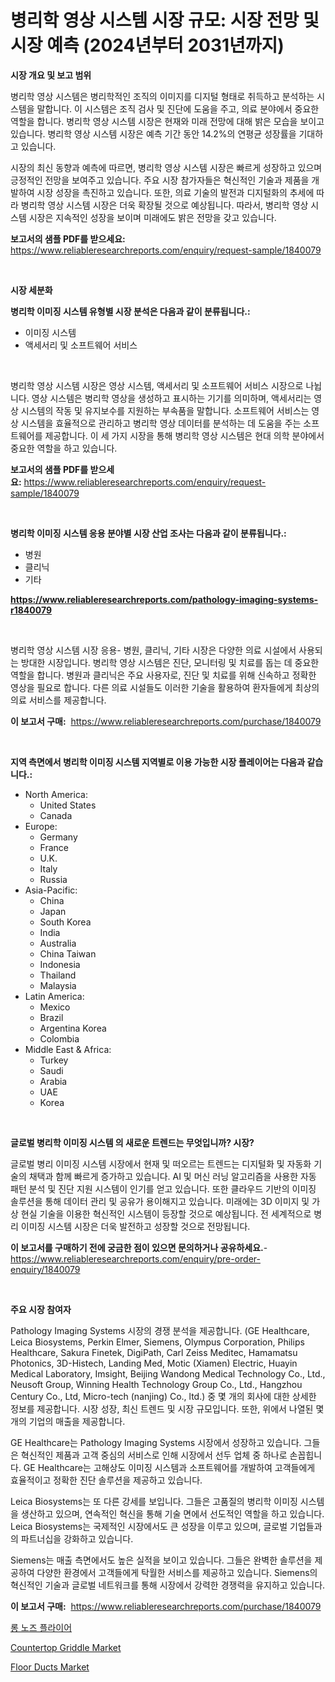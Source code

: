 <p><h1>병리학 영상 시스템 시장 규모: 시장 전망 및 시장 예측 (2024년부터 2031년까지)</h1></p><p><strong>시장 개요 및 보고 범위</strong></p>
<p><p>병리학 영상 시스템은 병리학적인 조직의 이미지를 디지털 형태로 취득하고 분석하는 시스템을 말합니다. 이 시스템은 조직 검사 및 진단에 도움을 주고, 의료 분야에서 중요한 역할을 합니다. 병리학 영상 시스템 시장은 현재와 미래 전망에 대해 밝은 모습을 보이고 있습니다. 병리학 영상 시스템 시장은 예측 기간 동안 14.2%의 연평균 성장률을 기대하고 있습니다. </p><p>시장의 최신 동향과 예측에 따르면, 병리학 영상 시스템 시장은 빠르게 성장하고 있으며 긍정적인 전망을 보여주고 있습니다. 주요 시장 참가자들은 혁신적인 기술과 제품을 개발하여 시장 성장을 촉진하고 있습니다. 또한, 의료 기술의 발전과 디지털화의 추세에 따라 병리학 영상 시스템 시장은 더욱 확장될 것으로 예상됩니다. 따라서, 병리학 영상 시스템 시장은 지속적인 성장을 보이며 미래에도 밝은 전망을 갖고 있습니다.</p></p>
<p><strong>보고서의 샘플 PDF를 받으세요:</strong> <a href="https://www.reliableresearchreports.com/enquiry/request-sample/1840079">https://www.reliableresearchreports.com/enquiry/request-sample/1840079</a></p>
<p>&nbsp;</p>
<p><strong>시장 세분화</strong></p>
<p><strong>병리학 이미징 시스템 유형별 시장 분석은 다음과 같이 분류됩니다.:</strong></p>
<p><ul><li>이미징 시스템</li><li>액세서리 및 소프트웨어 서비스</li></ul></p>
<p>&nbsp;</p>
<p><p>병리학 영상 시스템 시장은 영상 시스템, 액세서리 및 소프트웨어 서비스 시장으로 나뉩니다. 영상 시스템은 병리학 영상을 생성하고 표시하는 기기를 의미하며, 액세서리는 영상 시스템의 작동 및 유지보수를 지원하는 부속품을 말합니다. 소프트웨어 서비스는 영상 시스템을 효율적으로 관리하고 병리학 영상 데이터를 분석하는 데 도움을 주는 소프트웨어를 제공합니다. 이 세 가지 시장을 통해 병리학 영상 시스템은 현대 의학 분야에서 중요한 역할을 하고 있습니다.</p></p>
<p><strong>보고서의 샘플 PDF를 받으세요:</strong>&nbsp;<a href="https://www.reliableresearchreports.com/enquiry/request-sample/1840079">https://www.reliableresearchreports.com/enquiry/request-sample/1840079</a></p>
<p>&nbsp;</p>
<p><strong> 병리학 이미징 시스템 응용 분야별 시장 산업 조사는 다음과 같이 분류됩니다.:</strong></p>
<p><ul><li>병원</li><li>클리닉</li><li>기타</li></ul></p>
<p><strong><a href="https://www.reliableresearchreports.com/pathology-imaging-systems-r1840079">https://www.reliableresearchreports.com/pathology-imaging-systems-r1840079</a></strong></p>
<p>&nbsp;</p>
<p><p>병리학 영상 시스템 시장 응용- 병원, 클리닉, 기타 시장은 다양한 의료 시설에서 사용되는 방대한 시장입니다. 병리학 영상 시스템은 진단, 모니터링 및 치료를 돕는 데 중요한 역할을 합니다. 병원과 클리닉은 주요 사용자로, 진단 및 치료를 위해 신속하고 정확한 영상을 필요로 합니다. 다른 의료 시설들도 이러한 기술을 활용하여 환자들에게 최상의 의료 서비스를 제공합니다.</p></p>
<p><strong>이 보고서 구매:</strong>&nbsp; <a href="https://www.reliableresearchreports.com/purchase/1840079">https://www.reliableresearchreports.com/purchase/1840079</a></p>
<p>&nbsp;</p>
<p><strong>지역 측면에서 병리학 이미징 시스템 지역별로 이용 가능한 시장 플레이어는 다음과 같습니다.:</strong></p>
<p><ul>
    <li>
        North America:
        <ul>
            <li>United States</li>
            <li>Canada</li>
        </ul>
    </li>
    <li>
        Europe:
        <ul>
            <li>Germany</li>
            <li>France</li>
            <li>U.K.</li>
            <li>Italy</li>
            <li>Russia</li>
        </ul>
    </li>
    <li>
        Asia-Pacific:
        <ul>
            <li>China</li>
            <li>Japan</li>
            <li>South Korea</li>
            <li>India</li>
            <li>Australia</li>
            <li>China Taiwan</li>
            <li>Indonesia</li>
            <li>Thailand</li>
            <li>Malaysia</li>
        </ul>
    </li>
    <li>
        Latin America:
        <ul>
            <li>Mexico</li>
            <li>Brazil</li>
            <li>Argentina Korea</li>
            <li>Colombia</li>
        </ul>
    </li>
    <li>
        Middle East & Africa:
        <ul>
            <li>Turkey</li>
            <li>Saudi</li>
            <li>Arabia</li>
            <li>UAE</li>
            <li>Korea</li>
        </ul>
    </li>
    </ul></p>
<p>&nbsp;</p>
<p><strong>글로벌 병리학 이미징 시스템 의 새로운 트렌드는 무엇입니까? 시장?</strong></p>
<p><p>글로벌 병리 이미징 시스템 시장에서 현재 및 떠오르는 트렌드는 디지털화 및 자동화 기술의 채택과 함께 빠르게 증가하고 있습니다. AI 및 머신 러닝 알고리즘을 사용한 자동 패턴 분석 및 진단 지원 시스템이 인기를 얻고 있습니다. 또한 클라우드 기반의 이미징 솔루션을 통해 데이터 관리 및 공유가 용이해지고 있습니다. 미래에는 3D 이미지 및 가상 현실 기술을 이용한 혁신적인 시스템이 등장할 것으로 예상됩니다. 전 세계적으로 병리 이미징 시스템 시장은 더욱 발전하고 성장할 것으로 전망됩니다.</p></p>
<p><strong>이 보고서를 구매하기 전에 궁금한 점이 있으면 문의하거나 공유하세요.</strong>- <a href="https://www.reliableresearchreports.com/enquiry/pre-order-enquiry/1840079">https://www.reliableresearchreports.com/enquiry/pre-order-enquiry/1840079</a></p>
<p>&nbsp;</p>
<p><strong>주요 시장 참여자</strong></p>
<p><p>Pathology Imaging Systems 시장의 경쟁 분석을 제공합니다. (GE Healthcare, Leica Biosystems, Perkin Elmer, Siemens, Olympus Corporation, Philips Healthcare, Sakura Finetek, DigiPath, Carl Zeiss Meditec, Hamamatsu Photonics, 3D-Histech, Landing Med, Motic (Xiamen) Electric, Huayin Medical Laboratory, Imsight, Beijing Wandong Medical Technology Co., Ltd., Neusoft Group, Winning Health Technology Group Co., Ltd., Hangzhou Century Co., Ltd, Micro-tech (nanjing) Co., ltd.) 중 몇 개의 회사에 대한 상세한 정보를 제공합니다. 시장 성장, 최신 트렌드 및 시장 규모입니다. 또한, 위에서 나열된 몇 개의 기업의 매출을 제공합니다.</p><p>GE Healthcare는 Pathology Imaging Systems 시장에서 성장하고 있습니다. 그들은 혁신적인 제품과 고객 중심의 서비스로 인해 시장에서 선두 업체 중 하나로 손꼽힙니다. GE Healthcare는 고해상도 이미징 시스템과 소프트웨어를 개발하여 고객들에게 효율적이고 정확한 진단 솔루션을 제공하고 있습니다.</p><p>Leica Biosystems는 또 다른 강세를 보입니다. 그들은 고품질의 병리학 이미징 시스템을 생산하고 있으며, 연속적인 혁신을 통해 기술 면에서 선도적인 역할을 하고 있습니다. Leica Biosystems는 국제적인 시장에서도 큰 성장을 이루고 있으며, 글로벌 기업들과의 파트너십을 강화하고 있습니다.</p><p>Siemens는 매출 측면에서도 높은 실적을 보이고 있습니다. 그들은 완벽한 솔루션을 제공하여 다양한 환경에서 고객들에게 탁월한 서비스를 제공하고 있습니다. Siemens의 혁신적인 기술과 글로벌 네트워크를 통해 시장에서 강력한 경쟁력을 유지하고 있습니다.</p></p>
<p><strong>이 보고서 구매:</strong>&nbsp;&nbsp;<a href="https://www.reliableresearchreports.com/purchase/1840079">https://www.reliableresearchreports.com/purchase/1840079</a></p>
<p><p><a href="https://medium.com/@stanleylyittle554467/%EC%9E%A5-%EB%8B%B4%EA%B8%88%EC%A7%88-%EC%9E%A5%EC%B9%98-%EC%8B%9C%EC%9E%A5-%EB%B6%84%EC%84%9D-%EA%B7%B8%EC%9D%98-cagr-%EC%8B%9C%EC%9E%A5-%EC%84%B8%EB%B6%84%ED%99%94-%EB%B0%8F-%EC%A0%84-%EC%84%B8%EA%B3%84-%EC%82%B0%EC%97%85-%EA%B0%9C%EC%9A%94-06ebebc000f4">롱 노즈 플라이어</a></p><p><a href="https://view.publitas.com/reportprime-1/countertop-griddle-market-exploring-market-share-market-trends-and-future-growth/">Countertop Griddle Market</a></p><p><a href="https://issuu.com/reportprime-2/docs/floor-ducts-market-size-2030.pptx">Floor Ducts Market</a></p></p>